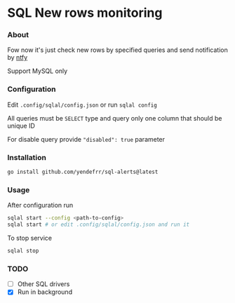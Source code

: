 # SQL New rows monitoring

### About

Fow now it's just check new rows by specified queries and send notification by [ntfy](https://ntfy.sh/)

Support MySQL only

### Configuration

Edit `.config/sqlal/config.json` or run `sqlal config`

All queries must be `SELECT` type and query only one column that should be unique ID

For disable query provide `"disabled": true` parameter

### Installation
```bash
go install github.com/yendefrr/sql-alerts@latest
```

### Usage

After configuration run

```bash
sqlal start --config <path-to-config> 
sqlal start # or edit .config/sqlal/config.json and run it
```

To stop service
```bash
sqlal stop
```

### TODO

- [ ] Other SQL drivers
- [x] Run in background
